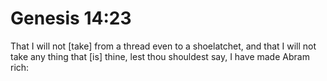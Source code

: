 # Genesis 14:23

That I will not [take] from a thread even to a shoelatchet, and that I will not take any thing that [is] thine, lest thou shouldest say, I have made Abram rich: